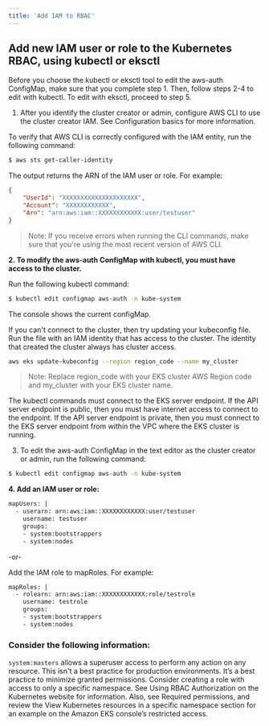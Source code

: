 ```yaml
---
title: 'Add IAM to RBAC'
---
```

## Add new IAM user or role to the Kubernetes RBAC, using kubectl or eksctl

Before you choose the kubectl or eksctl tool to edit the aws-auth ConfigMap, make sure that you complete step 1. Then, follow steps 2-4 to edit with kubectl. To edit with eksctl, proceed to step 5.

1. After you identify the cluster creator or admin, configure AWS CLI to use the cluster creator IAM. See Configuration basics for more information.

To verify that AWS CLI is correctly configured with the IAM entity, run the following command:

```bash
$ aws sts get-caller-identity
```
The output returns the ARN of the IAM user or role. For example:
```json
{
    "UserId": "XXXXXXXXXXXXXXXXXXXXX",
    "Account": "XXXXXXXXXXXX",
    "Arn": "arn:aws:iam::XXXXXXXXXXXX:user/testuser"
}
```
> Note: If you receive errors when running the CLI commands, make sure that you're using the most recent version of AWS CLI.

**2. To modify the aws-auth ConfigMap with kubectl, you must have access to the cluster.**

Run the following kubectl command:

```bash
$ kubectl edit configmap aws-auth -n kube-system
```

The console shows the current configMap.

If you can't connect to the cluster, then try updating your kubeconfig file. Run the file with an IAM identity that has access to the cluster. The identity that created the cluster always has cluster access.

```bash
aws eks update-kubeconfig --region region_code --name my_cluster
```
> Note: Replace region_code with your EKS cluster AWS Region code and my_cluster with your EKS cluster name.

The kubectl commands must connect to the EKS server endpoint. If the API server endpoint is public, then you must have internet access to connect to the endpoint. If the API server endpoint is private, then you must connect to the EKS server endpoint from within the VPC where the EKS cluster is running.

3. To edit the aws-auth ConfigMap in the text editor as the cluster creator or admin, run the following command:
```bash
$ kubectl edit configmap aws-auth -n kube-system
```

**4. Add an IAM user or role:**

```bash
mapUsers: |
  - userarn: arn:aws:iam::XXXXXXXXXXXX:user/testuser
    username: testuser
    groups:
    - system:bootstrappers
    - system:nodes
```
-or-

Add the IAM role to mapRoles. For example:

```bash
mapRoles: |
  - rolearn: arn:aws:iam::XXXXXXXXXXXX:role/testrole
    username: testrole    
    groups:
    - system:bootstrappers
    - system:nodes
```

### Consider the following information:

`system:masters` allows a superuser access to perform any action on any resource. This isn't a best practice for production environments.
It’s a best practice to minimize granted permissions. Consider creating a role with access to only a specific namespace. See Using RBAC Authorization on the Kubernetes website for information. Also, see Required permissions, and review the View Kubernetes resources in a specific namespace section for an example on the Amazon EKS console’s restricted access.